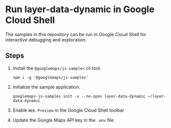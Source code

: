 # Run layer-data-dynamic in Google Cloud Shell

The samples in this repository can be run in Google Cloud Shell for interactive debugging and exploration.

## Steps

1. Install the `@googlemaps/js-samples` cli tool.

    ```
    npm i -g '@googlemaps/js-samples'
    ```
1. Initialize the sample application. 
    ```
    googlemaps-js-samples init -v --no-open layer-data-dynamic ~/layer-data-dynamic
    ```
1. Enable `Web Preview` in the Google Cloud Shell toolbar
1. Update the Google Maps API key in the `.env` file.
